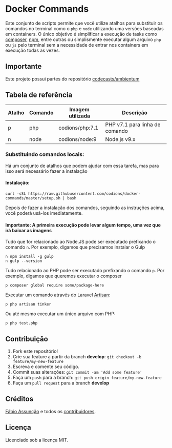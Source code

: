 # Docker Commands
Este conjunto de scripts permite que você utilize atalhos para substituir os comandos no terminal como o `php` e `node` utilizando uma versões baseadas em containers. O único objetivo é simplificar a execução de tasks como [composer](https://getcomposer.org), [npm](https://www.npmjs.com), entre outras ou simplismente executar algum arquivo `php` ou `js` pelo terminal sem a necessidade de entrar nos containers em execução todas as vezes.

## Importante
Este projeto possui partes do repositório [codecasts/ambientum](https://github.com/codecasts/ambientum)

## Tabela de referência
| Atalho   | Comando | Imagem utilizada | Descrição                      |
| -------- | ------- | ---------------  | ------------------------------ |
| p        | php     | codions/php:7.1  | PHP v7.1 para linha de comando |
| n        | node    | codions/node:9   | Node.js v9.x                   |

### Substituindo comandos locais:
Há um conjunto de atalhos que podem ajudar com essa tarefa, mas para isso será necessário fazer a instalação

#### Instalação:
```
curl -sSL https://raw.githubusercontent.com/codions/docker-commands/master/setup.sh | bash
```

Depois de fazer a instalação dos comandos, seguindo as instruções acima, você poderá usá-los imediatamente.

#### Importante: A primeira execução pode levar algum tempo, uma vez que irá baixar as imagens

Tudo que for relacionado ao Node.JS pode ser executado prefixando o comando `n`. Por exemplo, digamos que precisamos instalar o Gulp
```
n npm install -g gulp
n gulp --version
```

Tudo relacionado ao PHP pode ser executado prefixando o comando `p`. Por exemplo, digamos que queremos executar o composer

```
p composer global require some/package-here
```

Executar um comando através do Laravel [Artisan](https://laravel.com/docs/5.6/artisan):
```
p php artisan tinker
```

Ou até mesmo executar um único arquivo com PHP:
```
p php test.php
```


## Contribuição

1. Fork este repositório!
2. Crie sua feature a partir da branch **develop**: `git checkout -b feature/my-new-feature`
3. Escreva e comente seu código.
4. Commit suas alterações: `git commit -am 'Add some feature'`
5. Faça um `push` para a branch: `git push origin feature/my-new-feature`
6. Faça um `pull request` para a branch **develop**

## Créditos

[Fábio Assunção](https://github.com/fabioassuncao) e todos os [contribuidores](https://github.com/codions/docker-commands/graphs/contributors).

## Licença

Licenciado sob a licença MIT.
